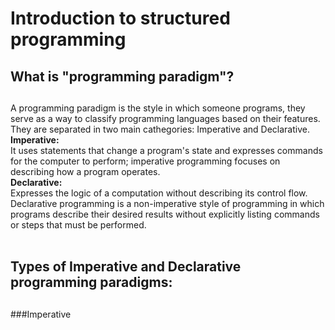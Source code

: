 # Introduction to structured programming <h3>
## What is "programming paradigm"? <h2>
A programming paradigm is the style in which someone programs, they serve as a way to classify programming languages based on their features. They are separated in two main cathegories: Imperative and Declarative.  <br>
**Imperative:**  <br>
It uses statements that change a program's state and expresses commands for the computer to perform; imperative programming focuses on describing how a program operates.  <br>
**Declarative:**  <br>
Expresses the logic of a computation without describing its control flow. Declarative programming is a non-imperative style of programming in which programs describe their desired results without explicitly listing commands or steps that must be performed.  <br>  <br>
## Types of Imperative and Declarative programming paradigms: <h2>
###Imperative <h1> 
